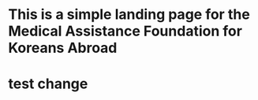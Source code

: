# This is a simple landing page for the Medical Assistance Foundation for Koreans Abroad
# test change
